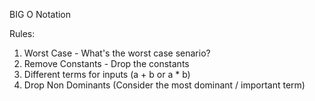 BIG O Notation

Rules:
1. Worst Case - What's the worst case senario?
2. Remove Constants - Drop the constants
3. Different terms for inputs (a + b or a * b)
4. Drop Non Dominants (Consider the most dominant / important term)
